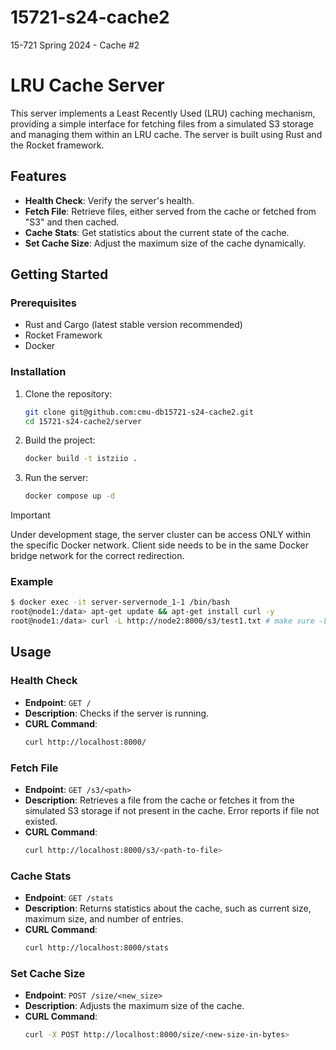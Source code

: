 # 15721-s24-cache2
15-721 Spring 2024 - Cache #2
# LRU Cache Server

This server implements a Least Recently Used (LRU) caching mechanism, providing a simple interface for fetching files from a simulated S3 storage and managing them within an LRU cache. The server is built using Rust and the Rocket framework.

## Features

- **Health Check**: Verify the server's health.
- **Fetch File**: Retrieve files, either served from the cache or fetched from "S3" and then cached.
- **Cache Stats**: Get statistics about the current state of the cache.
- **Set Cache Size**: Adjust the maximum size of the cache dynamically.

## Getting Started

### Prerequisites

- Rust and Cargo (latest stable version recommended)
- Rocket Framework
- Docker

### Installation

1. Clone the repository:
    ```sh
    git clone git@github.com:cmu-db15721-s24-cache2.git
    cd 15721-s24-cache2/server
    ```

2. Build the project:
    ```sh
    docker build -t istziio .
    ```

3. Run the server:
    ```sh
    docker compose up -d
    ```

> [!IMPORTANT]
> Under development stage, the server cluster can be access ONLY within the specific Docker network. Client side needs to be in the same Docker bridge network for the correct redirection.

### Example

```sh
$ docker exec -it server-servernode_1-1 /bin/bash
root@node1:/data> apt-get update && apt-get install curl -y
root@node1:/data> curl -L http://node2:8000/s3/test1.txt # make sure -L flag is set for auto redirect to the correct node
```


## Usage

### Health Check

- **Endpoint**: `GET /`
- **Description**: Checks if the server is running.
- **CURL Command**:
    ```sh
    curl http://localhost:8000/
    ```

### Fetch File

- **Endpoint**: `GET /s3/<path>`
- **Description**: Retrieves a file from the cache or fetches it from the simulated S3 storage if not present in the cache. Error reports if file not existed.
- **CURL Command**:
    ```sh
    curl http://localhost:8000/s3/<path-to-file>
    ```

### Cache Stats

- **Endpoint**: `GET /stats`
- **Description**: Returns statistics about the cache, such as current size, maximum size, and number of entries.
- **CURL Command**:
    ```sh
    curl http://localhost:8000/stats
    ```

### Set Cache Size

- **Endpoint**: `POST /size/<new_size>`
- **Description**: Adjusts the maximum size of the cache.
- **CURL Command**:
    ```sh
    curl -X POST http://localhost:8000/size/<new-size-in-bytes>
    ```